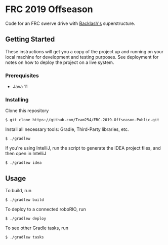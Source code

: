 # FRC 2019 Offseason

Code for an FRC swerve drive with [Backlash's](https://www.team254.com/first/2019/) superstructure.

## Getting Started

These instructions will get you a copy of the project up and running on your local machine for development and testing purposes. See deployment for notes on how to deploy the project on a live system.

### Prerequisites

- Java 11

### Installing

Clone this repository

```
$ git clone https://github.com/Team254/FRC-2019-Offseason-Public.git
```

Install all necessary tools: Gradle, Third-Party libraries, etc.

```
$ ./gradlew
```

If you're using IntelliJ, run the script to generate the IDEA project files, and then open in IntelliJ

```
$ ./gradlew idea
```


## Usage

To build, run 

```
$ ./gradlew build
```

To deploy to a connected roboRIO, run 

```
$ ./gradlew deploy
```

To see other Gradle tasks, run 

```
$ ./gradlew tasks
```
